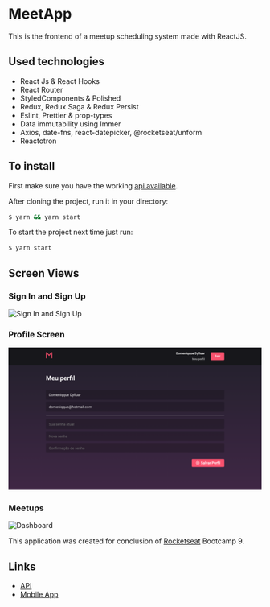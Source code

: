 # MeetApp

This is the frontend of a meetup scheduling system made with ReactJS.

## Used technologies

- React Js & React Hooks
- React Router
- StyledComponents & Polished
- Redux, Redux Saga & Redux Persist
- Eslint, Prettier & prop-types
- Data immutability using Immer
- Axios, date-fns, react-datepicker, @rocketseat/unform
- Reactotron

## To install

First make sure you have the working [api available](https://github.com/Domeniqque/desafio-gostack-meetapp).

After cloning the project, run it in your directory:

```bash
$ yarn && yarn start
```

To start the project next time just run:

```bash
$ yarn start
```

## Screen Views

### Sign In and Sign Up

<img alt="Sign In and Sign Up" title="Sign In and Sign Up" src=".github/signin-signup.gif" width="800px" />

### Profile Screen

<img alt="Profile screen" title="Profile screen" src=".github/profile-edit.png" width="800px" />

### Meetups

<img alt="Dashboard" title="Dashboard" src=".github/dashboard.gif" width="420px" />

This application was created for conclusion of [Rocketseat](https://github.com/Rocketseat) Bootcamp 9.

## Links

- [API](https://github.com/Domeniqque/desafio-gostack-meetapp)
- [Mobile App]()
